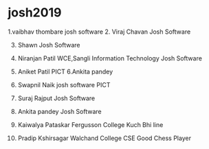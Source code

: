 # josh2019
1.vaibhav thombare
 josh software
2. Viraj Chavan
   Josh Software

3. Shawn
   Josh Software
4. Niranjan Patil
   WCE,Sangli
   Information Technology
   Josh Software
5. Aniket Patil
   PICT
6.Ankita pandey

7. Swapnil Naik
  josh software
   PICT

8. Suraj Rajput
   Josh Software
9. Ankita pandey
   Josh Software

10. Kaiwalya Pataskar
     Fergusson College
     Kuch Bhi line
     

11. Pradip Kshirsagar
   Walchand College 
   CSE
   Good Chess Player

